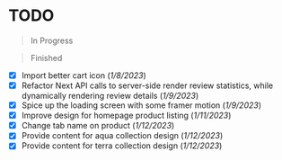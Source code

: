 # TODO
> In Progress

> Finished
- [x] Import better cart icon (*1/8/2023*)
- [x] Refactor Next API calls to server-side render review statistics, while dynamically rendering review details (*1/9/2023*)
- [X] Spice up the loading screen with some framer motion (*1/9/2023*)
- [X] Improve design for homepage product listing (*1/11/2023*)
- [X] Change tab name on product (*1/12/2023*)
- [X] Provide content for aqua collection design (*1/12/2023*)
- [X] Provide content for terra collection design (*1/12/2023*)